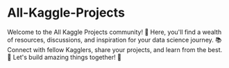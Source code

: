 # All-Kaggle-Projects
Welcome to the All Kaggle Projects community! 🎉 Here, you'll find a wealth of resources, discussions, and inspiration for your data science journey. 📚 Connect with fellow Kagglers, share your projects, and learn from the best. 🤝 Let's build amazing things together! 🚀

